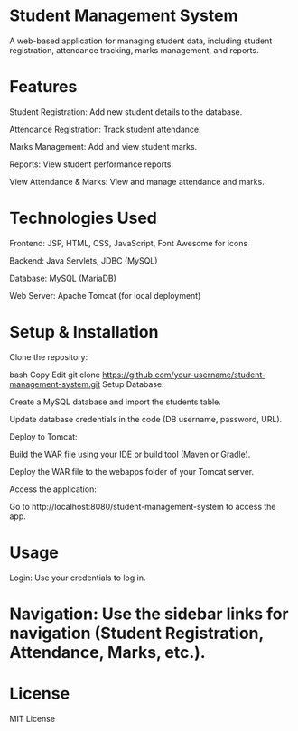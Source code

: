 # Student Management System
A web-based application for managing student data, including student registration, attendance tracking, marks management, and reports.

# Features
Student Registration: Add new student details to the database.

Attendance Registration: Track student attendance.

Marks Management: Add and view student marks.

Reports: View student performance reports.

View Attendance & Marks: View and manage attendance and marks.

# Technologies Used
Frontend: JSP, HTML, CSS, JavaScript, Font Awesome for icons

Backend: Java Servlets, JDBC (MySQL)

Database: MySQL (MariaDB)

Web Server: Apache Tomcat (for local deployment)

# Setup & Installation
Clone the repository:

bash
Copy
Edit
git clone https://github.com/your-username/student-management-system.git
Setup Database:

Create a MySQL database and import the students table.

Update database credentials in the code (DB username, password, URL).

Deploy to Tomcat:

Build the WAR file using your IDE or build tool (Maven or Gradle).

Deploy the WAR file to the webapps folder of your Tomcat server.

Access the application:

Go to http://localhost:8080/student-management-system to access the app.

# Usage
Login: Use your credentials to log in.

# Navigation: Use the sidebar links for navigation (Student Registration, Attendance, Marks, etc.).

# License
MIT License

